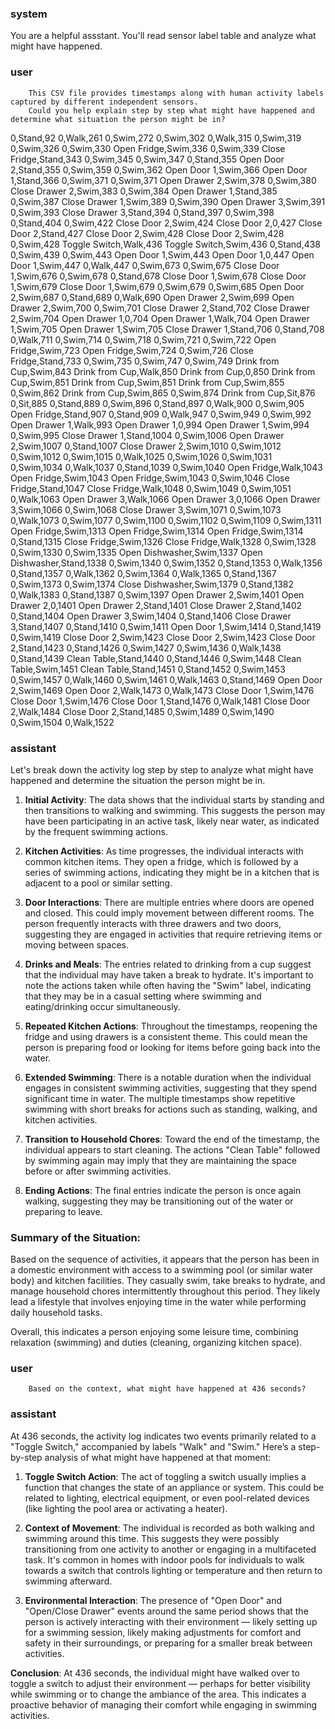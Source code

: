 ### system
You are a helpful assstant. You'll read sensor label table and analyze what might have happened.
### user

        This CSV file provides timestamps along with human activity labels captured by different independent sensors.
        Could you help explain step by step what might have happened and determine what situation the person might be in?
    
0,Stand,92
0,Walk,261
0,Swim,272
0,Swim,302
0,Walk,315
0,Swim,319
0,Swim,326
0,Swim,330
Open Fridge,Swim,336
0,Swim,339
Close Fridge,Stand,343
0,Swim,345
0,Swim,347
0,Stand,355
Open Door 2,Stand,355
0,Swim,359
0,Swim,362
Open Door 1,Swim,366
Open Door 1,Stand,366
0,Swim,371
0,Swim,371
Open Drawer 2,Swim,378
0,Swim,380
Close Drawer 2,Swim,383
0,Swim,384
Open Drawer 1,Stand,385
0,Swim,387
Close Drawer 1,Swim,389
0,Swim,390
Open Drawer 3,Swim,391
0,Swim,393
Close Drawer 3,Stand,394
0,Stand,397
0,Swim,398
0,Stand,404
0,Swim,422
Close Door 2,Swim,424
Close Door 2,0,427
Close Door 2,Stand,427
Close Door 2,Swim,428
Close Door 2,Swim,428
0,Swim,428
Toggle Switch,Walk,436
Toggle Switch,Swim,436
0,Stand,438
0,Swim,439
0,Swim,443
Open Door 1,Swim,443
Open Door 1,0,447
Open Door 1,Swim,447
0,Walk,447
0,Swim,673
0,Swim,675
Close Door 1,Swim,676
0,Swim,678
0,Stand,678
Close Door 1,Swim,678
Close Door 1,Swim,679
Close Door 1,Swim,679
0,Swim,679
0,Swim,685
Open Door 2,Swim,687
0,Stand,689
0,Walk,690
Open Drawer 2,Swim,699
Open Drawer 2,Swim,700
0,Swim,701
Close Drawer 2,Stand,702
Close Drawer 2,Swim,704
Open Drawer 1,0,704
Open Drawer 1,Walk,704
Open Drawer 1,Swim,705
Open Drawer 1,Swim,705
Close Drawer 1,Stand,706
0,Stand,708
0,Walk,711
0,Swim,714
0,Swim,718
0,Swim,721
0,Swim,722
Open Fridge,Swim,723
Open Fridge,Swim,724
0,Swim,726
Close Fridge,Stand,733
0,Swim,735
0,Swim,747
0,Swim,749
Drink from Cup,Swim,843
Drink from Cup,Walk,850
Drink from Cup,0,850
Drink from Cup,Swim,851
Drink from Cup,Swim,851
Drink from Cup,Swim,855
0,Swim,862
Drink from Cup,Swim,865
0,Swim,874
Drink from Cup,Sit,876
0,Sit,885
0,Stand,889
0,Swim,896
0,Stand,897
0,Walk,900
0,Swim,905
Open Fridge,Stand,907
0,Stand,909
0,Walk,947
0,Swim,949
0,Swim,992
Open Drawer 1,Walk,993
Open Drawer 1,0,994
Open Drawer 1,Swim,994
0,Swim,995
Close Drawer 1,Stand,1004
0,Swim,1006
Open Drawer 2,Swim,1007
0,Stand,1007
Close Drawer 2,Swim,1010
0,Swim,1012
0,Swim,1012
0,Swim,1015
0,Walk,1025
0,Swim,1026
0,Swim,1031
0,Swim,1034
0,Walk,1037
0,Stand,1039
0,Swim,1040
Open Fridge,Walk,1043
Open Fridge,Swim,1043
Open Fridge,Swim,1043
0,Swim,1046
Close Fridge,Stand,1047
Close Fridge,Walk,1048
0,Swim,1049
0,Swim,1051
0,Walk,1063
Open Drawer 3,Walk,1066
Open Drawer 3,0,1066
Open Drawer 3,Swim,1066
0,Swim,1068
Close Drawer 3,Swim,1071
0,Swim,1073
0,Walk,1073
0,Swim,1077
0,Swim,1100
0,Swim,1102
0,Swim,1109
0,Swim,1311
Open Fridge,Swim,1313
Open Fridge,Swim,1314
Open Fridge,Swim,1314
0,Stand,1315
Close Fridge,Swim,1326
Close Fridge,Walk,1328
0,Swim,1328
0,Swim,1330
0,Swim,1335
Open Dishwasher,Swim,1337
Open Dishwasher,Stand,1338
0,Swim,1340
0,Swim,1352
0,Stand,1353
0,Walk,1356
0,Stand,1357
0,Walk,1362
0,Swim,1364
0,Walk,1365
0,Stand,1367
0,Swim,1373
0,Swim,1374
Close Dishwasher,Swim,1379
0,Stand,1382
0,Walk,1383
0,Stand,1387
0,Swim,1397
Open Drawer 2,Swim,1401
Open Drawer 2,0,1401
Open Drawer 2,Stand,1401
Close Drawer 2,Stand,1402
0,Stand,1404
Open Drawer 3,Swim,1404
0,Stand,1406
Close Drawer 3,Stand,1407
0,Stand,1410
0,Swim,1411
Open Door 1,Swim,1414
0,Stand,1419
0,Swim,1419
Close Door 2,Swim,1423
Close Door 2,Swim,1423
Close Door 2,Stand,1423
0,Stand,1426
0,Swim,1427
0,Swim,1436
0,Walk,1438
0,Stand,1439
Clean Table,Stand,1440
0,Stand,1446
0,Swim,1448
Clean Table,Swim,1451
Clean Table,Stand,1451
0,Stand,1452
0,Swim,1453
0,Swim,1457
0,Walk,1460
0,Swim,1461
0,Walk,1463
0,Stand,1469
Open Door 2,Swim,1469
Open Door 2,Walk,1473
0,Walk,1473
Close Door 1,Swim,1476
Close Door 1,Swim,1476
Close Door 1,Stand,1476
0,Walk,1481
Close Door 2,Walk,1484
Close Door 2,Stand,1485
0,Swim,1489
0,Swim,1490
0,Swim,1504
0,Walk,1522

### assistant
Let's break down the activity log step by step to analyze what might have happened and determine the situation the person might be in.

1. **Initial Activity**: The data shows that the individual starts by standing and then transitions to walking and swimming. This suggests the person may have been participating in an active task, likely near water, as indicated by the frequent swimming actions.

2. **Kitchen Activities**: As time progresses, the individual interacts with common kitchen items. They open a fridge, which is followed by a series of swimming actions, indicating they might be in a kitchen that is adjacent to a pool or similar setting. 

3. **Door Interactions**: There are multiple entries where doors are opened and closed. This could imply movement between different rooms. The person frequently interacts with three drawers and two doors, suggesting they are engaged in activities that require retrieving items or moving between spaces.

4. **Drinks and Meals**: The entries related to drinking from a cup suggest that the individual may have taken a break to hydrate. It's important to note the actions taken while often having the "Swim" label, indicating that they may be in a casual setting where swimming and eating/drinking occur simultaneously.

5. **Repeated Kitchen Actions**: Throughout the timestamps, reopening the fridge and using drawers is a consistent theme. This could mean the person is preparing food or looking for items before going back into the water. 

6. **Extended Swimming**: There is a notable duration when the individual engages in consistent swimming activities, suggesting that they spend significant time in water. The multiple timestamps show repetitive swimming with short breaks for actions such as standing, walking, and kitchen activities.

7. **Transition to Household Chores**: Toward the end of the timestamp, the individual appears to start cleaning. The actions "Clean Table" followed by swimming again may imply that they are maintaining the space before or after swimming activities.

8. **Ending Actions**: The final entries indicate the person is once again walking, suggesting they may be transitioning out of the water or preparing to leave.

### Summary of the Situation:
Based on the sequence of activities, it appears that the person has been in a domestic environment with access to a swimming pool (or similar water body) and kitchen facilities. They casually swim, take breaks to hydrate, and manage household chores intermittently throughout this period. They likely lead a lifestyle that involves enjoying time in the water while performing daily household tasks. 

Overall, this indicates a person enjoying some leisure time, combining relaxation (swimming) and duties (cleaning, organizing kitchen space).
### user

        Based on the context, what might have happened at 436 seconds?
    
### assistant
At 436 seconds, the activity log indicates two events primarily related to a "Toggle Switch," accompanied by labels "Walk" and "Swim." Here’s a step-by-step analysis of what might have happened at that moment:

1. **Toggle Switch Action**: The act of toggling a switch usually implies a function that changes the state of an appliance or system. This could be related to lighting, electrical equipment, or even pool-related devices (like lighting the pool area or activating a heater).

2. **Context of Movement**: The individual is recorded as both walking and swimming around this time. This suggests they were possibly transitioning from one activity to another or engaging in a multifaceted task. It's common in homes with indoor pools for individuals to walk towards a switch that controls lighting or temperature and then return to swimming afterward.

3. **Environmental Interaction**: The presence of "Open Door" and "Open/Close Drawer" events around the same period shows that the person is actively interacting with their environment — likely setting up for a swimming session, likely making adjustments for comfort and safety in their surroundings, or preparing for a smaller break between activities.

**Conclusion**: At 436 seconds, the individual might have walked over to toggle a switch to adjust their environment — perhaps for better visibility while swimming or to change the ambiance of the area. This indicates a proactive behavior of managing their comfort while engaging in swimming activities.
